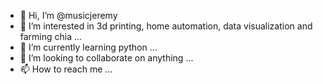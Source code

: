 - 👋 Hi, I’m @musicjeremy
- 👀 I’m interested in 3d printing, home automation, data visualization and farming chia ...
- 🌱 I’m currently learning python ...
- 💞️ I’m looking to collaborate on anything ...
- 📫 How to reach me ...

<!---
musicjeremy/musicjeremy is a ✨ special ✨ repository because its `README.md` (this file) appears on your GitHub profile.
You can click the Preview link to take a look at your changes.
--->
